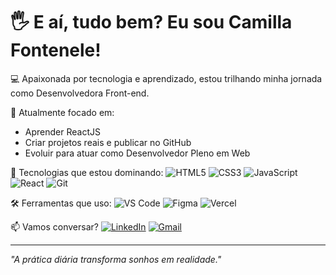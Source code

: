 # 🖐️ E aí, tudo bem? Eu sou Camilla Fontenele!

💻 Apaixonada por tecnologia e aprendizado, estou trilhando minha jornada como Desenvolvedora Front-end.

🚀 Atualmente focado em:
- Aprender ReactJS
- Criar projetos reais e publicar no GitHub
- Evoluir para atuar como Desenvolvedor Pleno em Web

🔧 Tecnologias que estou dominando:
![HTML5](https://img.shields.io/badge/HTML5-E34F26?style=for-the-badge&logo=html5&logoColor=white)
![CSS3](https://img.shields.io/badge/CSS3-1572B6?style=for-the-badge&logo=css3&logoColor=white)
![JavaScript](https://img.shields.io/badge/JavaScript-F7DF1E?style=for-the-badge&logo=javascript&logoColor=black)
![React](https://img.shields.io/badge/React-61DAFB?style=for-the-badge&logo=react&logoColor=black)
![Git](https://img.shields.io/badge/Git-F05032?style=for-the-badge&logo=git&logoColor=white)

🛠️ Ferramentas que uso:
![VS Code](https://img.shields.io/badge/VS_Code-007ACC?style=for-the-badge&logo=visual%20studio%20code&logoColor=white)
![Figma](https://img.shields.io/badge/Figma-F24E1E?style=for-the-badge&logo=figma&logoColor=white)
![Vercel](https://img.shields.io/badge/Vercel-000000?style=for-the-badge&logo=vercel&logoColor=white)

📫 Vamos conversar?
[![LinkedIn](https://img.shields.io/badge/LinkedIn-0077B5?style=for-the-badge&logo=linkedin&logoColor=white)](https://www.linkedin.com/in/camillafontenele/)
[![Gmail](https://img.shields.io/badge/Gmail-D14836?style=for-the-badge&logo=gmail&logoColor=white)](mailto:camillafontenele@gmail.com)

---

*"A prática diária transforma sonhos em realidade."*
